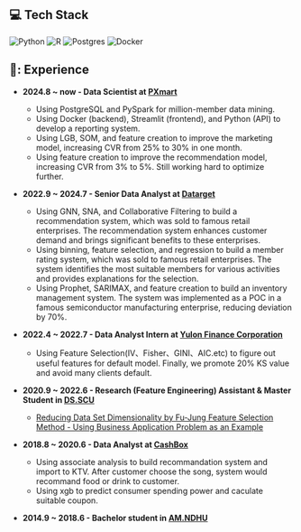 ## 💻 Tech Stack
![Python](https://img.shields.io/badge/python-3670A0?style=for-the-badge&logo=python&logoColor=ffdd54) ![R](https://img.shields.io/badge/R-276DC3?style=for-the-badge&logo=r&logoColor=white) ![Postgres](https://img.shields.io/badge/postgres-%23316192.svg?style=for-the-badge&logo=postgresql&logoColor=white) ![Docker](https://img.shields.io/badge/docker-%230db7ed.svg?style=for-the-badge&logo=docker&logoColor=white)
        
## 📃: Experience
- **2024.8 ~ now - Data Scientist at [PXmart](https://www.pxmart.com.tw/)**<br>
  - Using PostgreSQL and PySpark for million-member data mining.
  - Using Docker (backend), Streamlit (frontend), and Python (API) to develop a reporting system.
  - Using LGB, SOM, and feature creation to improve the marketing model, increasing CVR from 25% to 30% in one month.
  - Using feature creation to improve the recommendation model, increasing CVR from 3% to 5%. Still working hard to optimize further.

- **2022.9 ~ 2024.7 - Senior Data Analyst at [Datarget](https://www.datarget.com/)**<br>
  - Using GNN, SNA, and Collaborative Filtering to build a recommendation system, which was sold to famous retail enterprises. The recommendation system enhances customer demand and brings significant benefits to these enterprises.
  - Using binning, feature selection, and regression to build a member rating system, which was sold to famous retail enterprises. The system identifies the most suitable members for various activities and provides explanations for the selection.
  - Using Prophet, SARIMAX, and feature creation to build an inventory management system. The system was implemented as a POC in a famous semiconductor manufacturing enterprise, reducing deviation by 70%.
  
- **2022.4 ~ 2022.7 - Data Analyst Intern at [Yulon Finance Corporation](https://www.tac.com.tw/)** <br> 
   - Using Feature Selection(IV、Fisher、GINI、AIC.etc) to figure out useful features for default model. Finally, we promote 20% KS value and avoid many clients default.   
        
- **2020.9 ~ 2022.6 - Research (Feature Engineering) Assistant & Master Student in [DS.SCU](https://bigdata.scu.edu.tw/)** <br>
  - [Reducing Data Set Dimensionality by Fu-Jung Feature Selection Method - Using Business Application Problem as an Example](https://hdl.handle.net/11296/4b5ema)

- **2018.8 ~ 2020.6 - Data Analyst at [CashBox](https://www.cashboxparty.com/)** <br>
  - Using associate analysis to build recommandation system and import to KTV. After customer choose the song, system would recommand food or drink to customer.
  - Using xgb to predict consumer spending power and caculate suitable coupon.

- **2014.9 ~ 2018.6 - Bachelor student in [AM.NDHU](https://am.ndhu.edu.tw/)** <br>

